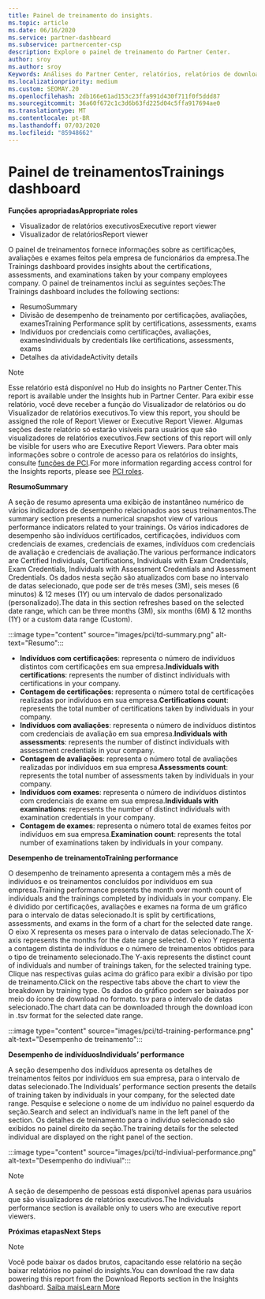 ```yaml
---
title: Painel de treinamento do insights.
ms.topic: article
ms.date: 06/16/2020
ms.service: partner-dashboard
ms.subservice: partnercenter-csp
description: Explore o painel de treinamento do Partner Center.
author: sroy
ms.author: sroy
Keywords: Análises do Partner Center, relatórios, relatórios de download
ms.localizationpriority: medium
ms.custom: SEOMAY.20
ms.openlocfilehash: 2db166e61ad153c23ffa991d430f711f0f5ddd87
ms.sourcegitcommit: 36a60f672c1c3d6b63fd225d04c5ffa917694ae0
ms.translationtype: MT
ms.contentlocale: pt-BR
ms.lasthandoff: 07/03/2020
ms.locfileid: "85948662"
---
```

# <a name="trainings-dashboard"></a><span data-ttu-id="7f1db-104">Painel de treinamentos</span><span class="sxs-lookup"><span data-stu-id="7f1db-104">Trainings dashboard</span></span>

<span data-ttu-id="7f1db-105">**Funções apropriadas**</span><span class="sxs-lookup"><span data-stu-id="7f1db-105">**Appropriate roles**</span></span>
- <span data-ttu-id="7f1db-106">Visualizador de relatórios executivos</span><span class="sxs-lookup"><span data-stu-id="7f1db-106">Executive report viewer</span></span>
- <span data-ttu-id="7f1db-107">Visualizador de relatórios</span><span class="sxs-lookup"><span data-stu-id="7f1db-107">Report viewer</span></span>

<span data-ttu-id="7f1db-108">O painel de treinamentos fornece informações sobre as certificações, avaliações e exames feitos pela empresa de funcionários da empresa.</span><span class="sxs-lookup"><span data-stu-id="7f1db-108">The Trainings dashboard provides insights about the certifications, assessments, and examinations taken by your company employees company.</span></span> <span data-ttu-id="7f1db-109">O painel de treinamentos inclui as seguintes seções:</span><span class="sxs-lookup"><span data-stu-id="7f1db-109">The Trainings dashboard includes the following sections:</span></span>

- <span data-ttu-id="7f1db-110">Resumo</span><span class="sxs-lookup"><span data-stu-id="7f1db-110">Summary</span></span>
- <span data-ttu-id="7f1db-111">Divisão de desempenho de treinamento por certificações, avaliações, exames</span><span class="sxs-lookup"><span data-stu-id="7f1db-111">Training Performance split by certifications, assessments, exams</span></span>
- <span data-ttu-id="7f1db-112">Indivíduos por credenciais como certificações, avaliações, exames</span><span class="sxs-lookup"><span data-stu-id="7f1db-112">Individuals by credentials like certifications, assessments, exams</span></span>
- <span data-ttu-id="7f1db-113">Detalhes da atividade</span><span class="sxs-lookup"><span data-stu-id="7f1db-113">Activity details</span></span>

>[!NOTE] 
><span data-ttu-id="7f1db-114">Esse relatório está disponível no Hub do insights no Partner Center.</span><span class="sxs-lookup"><span data-stu-id="7f1db-114">This report is available under the Insights hub in Partner Center.</span></span> <span data-ttu-id="7f1db-115">Para exibir esse relatório, você deve receber a função do Visualizador de relatórios ou do Visualizador de relatórios executivos.</span><span class="sxs-lookup"><span data-stu-id="7f1db-115">To view this report, you should be assigned the role of Report Viewer or Executive Report Viewer.</span></span> <span data-ttu-id="7f1db-116">Algumas seções deste relatório só estarão visíveis para usuários que são visualizadores de relatórios executivos.</span><span class="sxs-lookup"><span data-stu-id="7f1db-116">Few sections of this report will only be visible for users who are Executive Report Viewers.</span></span> <span data-ttu-id="7f1db-117">Para obter mais informações sobre o controle de acesso para os relatórios do insights, consulte [funções de PCI](pci-roles.md).</span><span class="sxs-lookup"><span data-stu-id="7f1db-117">For more information regarding access control for the Insights reports, please see [PCI roles](pci-roles.md).</span></span>

<span data-ttu-id="7f1db-118">**Resumo**</span><span class="sxs-lookup"><span data-stu-id="7f1db-118">**Summary**</span></span>

<span data-ttu-id="7f1db-119">A seção de resumo apresenta uma exibição de instantâneo numérico de vários indicadores de desempenho relacionados aos seus treinamentos.</span><span class="sxs-lookup"><span data-stu-id="7f1db-119">The summary section presents a numerical snapshot view of various performance indicators related to your trainings.</span></span> <span data-ttu-id="7f1db-120">Os vários indicadores de desempenho são indivíduos certificados, certificações, indivíduos com credenciais de exames, credenciais de exames, indivíduos com credenciais de avaliação e credenciais de avaliação.</span><span class="sxs-lookup"><span data-stu-id="7f1db-120">The various performance indicators are Certified Individuals, Certifications, Individuals with Exam Credentials, Exam Credentials, Individuals with Assessment Credentials and Assessment Credentials.</span></span> <span data-ttu-id="7f1db-121">Os dados nesta seção são atualizados com base no intervalo de datas selecionado, que pode ser de três meses (3M), seis meses (6 minutos) & 12 meses (1Y) ou um intervalo de dados personalizado (personalizado).</span><span class="sxs-lookup"><span data-stu-id="7f1db-121">The data in this section refreshes based on the selected date range, which can be three months (3M), six months (6M) & 12 months (1Y) or a custom data range (Custom).</span></span> 

:::image type="content" source="images/pci/td-summary.png" alt-text="Resumo":::

- <span data-ttu-id="7f1db-123">**Indivíduos com certificações**: representa o número de indivíduos distintos com certificações em sua empresa.</span><span class="sxs-lookup"><span data-stu-id="7f1db-123">**Individuals with certifications**: represents the number of distinct individuals with certifications in your company.</span></span>
- <span data-ttu-id="7f1db-124">**Contagem de certificações**: representa o número total de certificações realizadas por indivíduos em sua empresa.</span><span class="sxs-lookup"><span data-stu-id="7f1db-124">**Certifications count**: represents the total number of certifications taken by individuals in your company.</span></span>
- <span data-ttu-id="7f1db-125">**Indivíduos com avaliações**: representa o número de indivíduos distintos com credenciais de avaliação em sua empresa.</span><span class="sxs-lookup"><span data-stu-id="7f1db-125">**Individuals with assessments**: represents the number of distinct individuals with assessment credentials in your company.</span></span> 
- <span data-ttu-id="7f1db-126">**Contagem de avaliações**: representa o número total de avaliações realizadas por indivíduos em sua empresa.</span><span class="sxs-lookup"><span data-stu-id="7f1db-126">**Assessments count**: represents the total number of assessments taken by individuals in your company.</span></span>
- <span data-ttu-id="7f1db-127">**Indivíduos com exames**: representa o número de indivíduos distintos com credenciais de exame em sua empresa.</span><span class="sxs-lookup"><span data-stu-id="7f1db-127">**Individuals with examinations**: represents the number of distinct individuals with examination credentials in your company.</span></span> 
- <span data-ttu-id="7f1db-128">**Contagem de exames**: representa o número total de exames feitos por indivíduos em sua empresa.</span><span class="sxs-lookup"><span data-stu-id="7f1db-128">**Examination count**: represents the total number of examinations taken by individuals in your company.</span></span>

<span data-ttu-id="7f1db-129">**Desempenho de treinamento**</span><span class="sxs-lookup"><span data-stu-id="7f1db-129">**Training performance**</span></span>

<span data-ttu-id="7f1db-130">O desempenho de treinamento apresenta a contagem mês a mês de indivíduos e os treinamentos concluídos por indivíduos em sua empresa.</span><span class="sxs-lookup"><span data-stu-id="7f1db-130">Training performance presents the month over month count of individuals and the trainings completed by individuals in your company.</span></span> <span data-ttu-id="7f1db-131">Ele é dividido por certificações, avaliações e exames na forma de um gráfico para o intervalo de datas selecionado.</span><span class="sxs-lookup"><span data-stu-id="7f1db-131">It is split by certifications, assessments, and exams in the form of a chart for the selected date range.</span></span> <span data-ttu-id="7f1db-132">O eixo X representa os meses para o intervalo de datas selecionado.</span><span class="sxs-lookup"><span data-stu-id="7f1db-132">The X-axis represents the months for the date range selected.</span></span> <span data-ttu-id="7f1db-133">O eixo Y representa a contagem distinta de indivíduos e o número de treinamentos obtidos para o tipo de treinamento selecionado.</span><span class="sxs-lookup"><span data-stu-id="7f1db-133">The Y-axis represents the distinct count of individuals and number of trainings taken, for the selected training type.</span></span> <span data-ttu-id="7f1db-134">Clique nas respectivas guias acima do gráfico para exibir a divisão por tipo de treinamento.</span><span class="sxs-lookup"><span data-stu-id="7f1db-134">Click on the respective tabs above the chart to view the breakdown by training type.</span></span> <span data-ttu-id="7f1db-135">Os dados do gráfico podem ser baixados por meio do ícone de download no formato. tsv para o intervalo de datas selecionado.</span><span class="sxs-lookup"><span data-stu-id="7f1db-135">The chart data can be downloaded through the download icon in .tsv format for the selected date range.</span></span>

:::image type="content" source="images/pci/td-training-performance.png" alt-text="Desempenho de treinamento":::

<span data-ttu-id="7f1db-137">**Desempenho de indivíduos**</span><span class="sxs-lookup"><span data-stu-id="7f1db-137">**Individuals’ performance**</span></span>

<span data-ttu-id="7f1db-138">A seção desempenho dos indivíduos apresenta os detalhes de treinamentos feitos por indivíduos em sua empresa, para o intervalo de datas selecionado.</span><span class="sxs-lookup"><span data-stu-id="7f1db-138">The Individuals’ performance section presents the details of training taken by individuals in your company, for the selected date range.</span></span> <span data-ttu-id="7f1db-139">Pesquise e selecione o nome de um indivíduo no painel esquerdo da seção.</span><span class="sxs-lookup"><span data-stu-id="7f1db-139">Search and select an individual’s name in the left panel of the section.</span></span> <span data-ttu-id="7f1db-140">Os detalhes de treinamento para o indivíduo selecionado são exibidos no painel direito da seção.</span><span class="sxs-lookup"><span data-stu-id="7f1db-140">The training details for the selected individual are displayed on the right panel of the section.</span></span>

:::image type="content" source="images/pci/td-indiviual-performance.png" alt-text="Desempenho do indiviual":::

>[!NOTE] 
> <span data-ttu-id="7f1db-142">A seção de desempenho de pessoas está disponível apenas para usuários que são visualizadores de relatórios executivos.</span><span class="sxs-lookup"><span data-stu-id="7f1db-142">The Individuals performance section is available only to users who are executive report viewers.</span></span> 

<span data-ttu-id="7f1db-143">**Próximas etapas**</span><span class="sxs-lookup"><span data-stu-id="7f1db-143">**Next Steps**</span></span>

>[!NOTE] 
> <span data-ttu-id="7f1db-144">Você pode baixar os dados brutos, capacitando esse relatório na seção baixar relatórios no painel do insights.</span><span class="sxs-lookup"><span data-stu-id="7f1db-144">You can download the raw data powering this report from the Download Reports section in the Insights dashboard.</span></span> [<span data-ttu-id="7f1db-145">Saiba mais</span><span class="sxs-lookup"><span data-stu-id="7f1db-145">Learn More</span></span>](pci-download-reports.md) 

